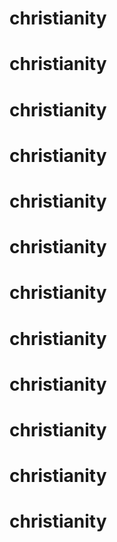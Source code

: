# christianity
# christianity
# christianity
# christianity
# christianity
# christianity
# christianity
# christianity
# christianity
# christianity
# christianity
# christianity
